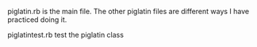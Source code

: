 piglatin.rb is the main file. The other piglatin files are different ways I have practiced doing it. 

piglatintest.rb test the piglatin class